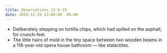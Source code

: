 ```yaml
---
title: Observations 12-6-19
date: 2019-12-29 13:04:00 -06:00
---
```


- Deliberately stepping on tortilla chips, which had spilled on the asphalt, for crunch-feel.
- The little hairs of mold in the tiny space between two wooden beams in a 118-year-old opera house bathroom — like stalactites.